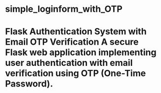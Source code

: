 # simple_loginform_with_OTP
# Flask Authentication System with Email OTP Verification  A secure Flask web application implementing user authentication with email verification using OTP (One-Time Password). 
